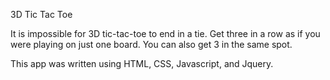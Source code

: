 3D Tic Tac Toe

It is impossible for 3D tic-tac-toe to end in a tie.  Get three in a row as if you were playing on just one board.  You can also get 3 in the same spot.

This app was written using HTML, CSS, Javascript, and Jquery.